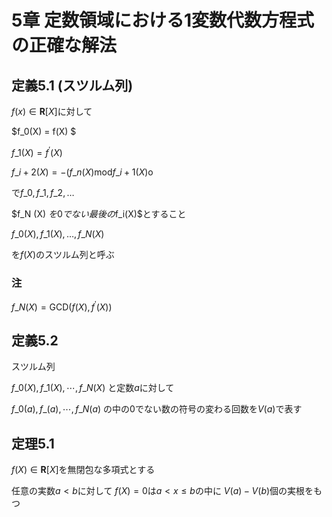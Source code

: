 # 5章 定数領域における1変数代数方程式の正確な解法

## 定義5.1 (スツルム列)

$f(x) \in \boldsymbol{R} \lbrack X \rbrack$に対して

$f\_0(X) = f(X) $

$f\_1(X) = f^\prime (X)$

$f\_{i+2}(X) = - ( f\_n (X) \text{mod} f\_{i+1} (X)$o

で$f\_0, f\_1, f\_2 , \dots$

$f\_N (X) $を0でない最後の$f\_i(X)$とすること

$f\_0(X), f\_1(X), \dots , f\_N(X)$

を$f(X)$のスツルム列と呼ぶ

### 注

$f\_N (X) = \text{GCD} (f(X), f^\prime (X))$


## 定義5.2

スツルム列

$f\_0(X) , f\_1 (X) , \cdots , f\_N(X)$
と定数$a$に対して

$f\_0(a), f\_(a), \cdots , f\_N(a)$
の中の0でない数の符号の変わる回数を$V(a)$で表す

## 定理5.1

$f(X) \in \boldsymbol{R} \lbrack X \rbrack$を無閉包な多項式とする

任意の実数$a < b$に対して
$f(X) = 0$は$a < x \leq b$の中に
$V(a) - V(b)$個の実根をもつ



